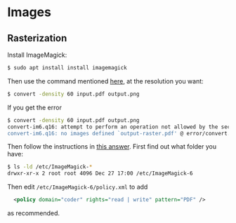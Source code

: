 # Images

## Rasterization

Install ImageMagick:

```bash
$ sudo apt install install imagemagick
```

Then use the command mentioned [here](https://superuser.com/a/802627), at the resolution you want:

```bash
$ convert -density 60 input.pdf output.png
```

If you get the error

```bash
$ convert -density 60 input.pdf output.png
convert-im6.q16: attempt to perform an operation not allowed by the security policy `PDF' @ error/constitute.c/IsCoderAuthorized/421.
convert-im6.q16: no images defined `output-raster.pdf' @ error/convert.c/ConvertImageCommand/3229.
```

Then follow the instructions in [this answer](https://stackoverflow.com/a/53180170). First find out what folder you have:

```bash
$ ls -ld /etc/ImageMagick-*
drwxr-xr-x 2 root root 4096 Dec 27 17:00 /etc/ImageMagick-6
```

Then edit `/etc/ImageMagick-6/policy.xml` to add

```xml
  <policy domain="coder" rights="read | write" pattern="PDF" />
```

as recommended.

